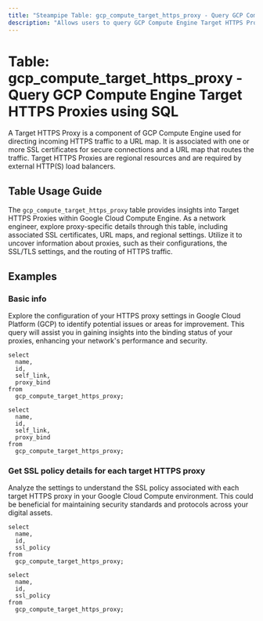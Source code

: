 ```yaml
---
title: "Steampipe Table: gcp_compute_target_https_proxy - Query GCP Compute Engine Target HTTPS Proxies using SQL"
description: "Allows users to query GCP Compute Engine Target HTTPS Proxies, specifically their configurations and associated SSL certificates, providing insights into the HTTPS traffic routing and SSL/TLS settings."
---
```


# Table: gcp_compute_target_https_proxy - Query GCP Compute Engine Target HTTPS Proxies using SQL

A Target HTTPS Proxy is a component of GCP Compute Engine used for directing incoming HTTPS traffic to a URL map. It is associated with one or more SSL certificates for secure connections and a URL map that routes the traffic. Target HTTPS Proxies are regional resources and are required by external HTTP(S) load balancers.

## Table Usage Guide

The `gcp_compute_target_https_proxy` table provides insights into Target HTTPS Proxies within Google Cloud Compute Engine. As a network engineer, explore proxy-specific details through this table, including associated SSL certificates, URL maps, and regional settings. Utilize it to uncover information about proxies, such as their configurations, the SSL/TLS settings, and the routing of HTTPS traffic.

## Examples

### Basic info
Explore the configuration of your HTTPS proxy settings in Google Cloud Platform (GCP) to identify potential issues or areas for improvement. This query will assist you in gaining insights into the binding status of your proxies, enhancing your network's performance and security.

```sql+postgres
select
  name,
  id,
  self_link,
  proxy_bind
from
  gcp_compute_target_https_proxy;
```

```sql+sqlite
select
  name,
  id,
  self_link,
  proxy_bind
from
  gcp_compute_target_https_proxy;
```

### Get SSL policy details for each target HTTPS proxy
Analyze the settings to understand the SSL policy associated with each target HTTPS proxy in your Google Cloud Compute environment. This could be beneficial for maintaining security standards and protocols across your digital assets.

```sql+postgres
select
  name,
  id,
  ssl_policy
from
  gcp_compute_target_https_proxy;
```

```sql+sqlite
select
  name,
  id,
  ssl_policy
from
  gcp_compute_target_https_proxy;
```